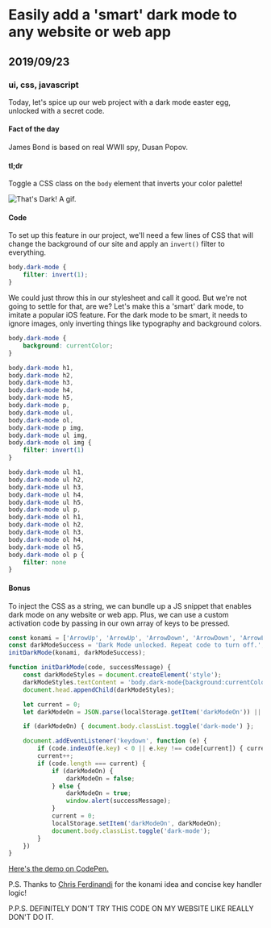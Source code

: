 # Easily add a 'smart' dark mode to any website or web app
## 2019/09/23
### ui, css, javascript

Today, let's spice up our web project with a dark mode easter egg, unlocked with a secret code.

#### Fact of the day
James Bond is based on real WWII spy, Dusan Popov.

#### tl;dr
Toggle a CSS class on the `body` element that inverts your color palette!

![That's Dark! A gif.](/_images/blog/thats-dark.gif)

#### Code
To set up this feature in our project, we'll need a few lines of CSS that will change the background of our site and apply an `invert()` filter to everything.



```css
body.dark-mode {
    filter: invert(1);
}
```

We could just throw this in our stylesheet and call it good. But we're not going to settle for that, are we? Let's make this a 'smart' dark mode, to imitate a popular iOS feature. For the dark mode to be smart, it needs to ignore images, only inverting things like typography and background colors.

```css
body.dark-mode {
    background: currentColor;
}

body.dark-mode h1,
body.dark-mode h2,
body.dark-mode h3,
body.dark-mode h4,
body.dark-mode h5,
body.dark-mode p,
body.dark-mode ul,
body.dark-mode ol,
body.dark-mode p img,
body.dark-mode ul img,
body.dark-mode ol img {
    filter: invert(1)
}

body.dark-mode ul h1,
body.dark-mode ul h2,
body.dark-mode ul h3,
body.dark-mode ul h4,
body.dark-mode ul h5,
body.dark-mode ul p,
body.dark-mode ol h1,
body.dark-mode ol h2,
body.dark-mode ol h3,
body.dark-mode ol h4,
body.dark-mode ol h5,
body.dark-mode ol p {
    filter: none
}
```

#### Bonus
To inject the CSS as a string, we can bundle up a JS snippet that enables dark mode on any website or web app. Plus, we can use a custom activation code by passing in our own array of keys to be pressed.

```javascript
const konami = ['ArrowUp', 'ArrowUp', 'ArrowDown', 'ArrowDown', 'ArrowLeft', 'ArrowRight', 'ArrowLeft', 'ArrowRight', 'b', 'a'];
const darkModeSuccess = 'Dark Mode unlocked. Repeat code to turn off.';
initDarkMode(konami, darkModeSuccess);

function initDarkMode(code, successMessage) {
    const darkModeStyles = document.createElement('style');
    darkModeStyles.textContent = 'body.dark-mode{background:currentColor}body.dark-mode h1,body.dark-mode h2,body.dark-mode h3,body.dark-mode h4,body.dark-mode h5,body.dark-mode p,body.dark-mode ul,body.dark-mode ol,body.dark-mode p img,body.dark-mode ul img,body.dark-mode ol img{filter:invert(1)}body.dark-mode ul h1,body.dark-mode ul h2,body.dark-mode ul h3,body.dark-mode ul h4,body.dark-mode ul h5,body.dark-mode ul p,body.dark-mode ol h1,body.dark-mode ol h2,body.dark-mode ol h3,body.dark-mode ol h4,body.dark-mode ol h5,body.dark-mode ol p{filter:none}';
    document.head.appendChild(darkModeStyles);

    let current = 0;
    let darkModeOn = JSON.parse(localStorage.getItem('darkModeOn')) || false;

    if (darkModeOn) { document.body.classList.toggle('dark-mode') };

    document.addEventListener('keydown', function (e) {
        if (code.indexOf(e.key) < 0 || e.key !== code[current]) { current = 0; return; }
        current++;
        if (code.length === current) {
            if (darkModeOn) {
                darkModeOn = false;
            } else {
                darkModeOn = true;
                window.alert(successMessage);
            }
            current = 0;
            localStorage.setItem('darkModeOn', darkModeOn);
            document.body.classList.toggle('dark-mode');
        }
    })
}
```


[Here's the demo on CodePen.](https://codepen.io/bradeneast/pen/vYBrvbK)

P.S. Thanks to [Chris Ferdinandi](https://gomakethings.com) for the konami idea and concise key handler logic!

P.P.S. DEFINITELY DON'T TRY THIS CODE ON MY WEBSITE LIKE REALLY DON'T DO IT.
